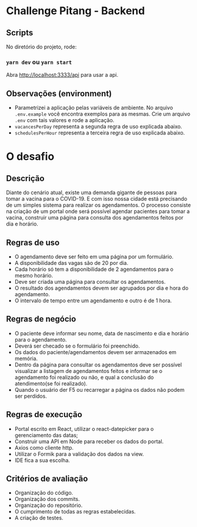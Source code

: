 # Challenge Pitang - Backend

## Scripts

No diretório do projeto, rode:

### `yarn dev` ou `yarn start`

Abra [http://localhost:3333/api](http://localhost:3333/api) para usar a api.

## Observações (environment)
* Parametrizei a aplicação pelas variáveis de ambiente. No arquivo `.env.example` você encontra exemplos para as mesmas. Crie um arquivo `.env` com tais valores e rode a aplicação.
* `vacancesPerDay` representa a segunda regra de uso explicada abaixo.
* `schedulesPerHour` representa a terceira regra de uso explicada abaixo.

# O desafio

## Descrição
Diante do cenário atual, existe uma demanda gigante de pessoas para tomar a vacina para
o COVID-19. E com isso nossa cidade está precisando de um simples sistema para realizar
os agendamentos.
O processo consiste na criação de um portal onde será possível agendar pacientes para
tomar a vacina, construir uma página para consulta dos agendamentos feitos por dia e
horário.

## Regras de uso
* O agendamento deve ser feito em uma página por um formulário.
* A disponibilidade das vagas são de 20 por dia.
* Cada horário só tem a disponibilidade de 2 agendamentos para o mesmo horário.
* Deve ser criada uma página para consultar os agendamentos.
* O resultado dos agendamentos devem ser agrupados por dia e hora do
agendamento.
* O intervalo de tempo entre um agendamento e outro é de 1 hora.

## Regras de negócio
* O paciente deve informar seu nome, data de nascimento e dia e horário para o
agendamento.
* Deverá ser checado se o formulário foi preenchido.
* Os dados do paciente/agendamentos devem ser armazenados em memória.
* Dentro da página para consultar os agendamentos deve ser possível visualizar a
listagem de agendamentos feitos e informar se o agendamento foi realizado ou não,
e qual a conclusão do atendimento(se foi realizado).
* Quando o usuário der F5 ou recarregar a página os dados não podem ser perdidos.

## Regras de execução
* Portal escrito em React, utilizar o react-datepicker para o gerenciamento das datas;
* Construir uma API em Node para receber os dados do portal.
* Axios como cliente http.
* Utilizar o Formik para a validação dos dados na view.
* IDE fica a sua escolha.

## Critérios de avaliação
* Organização do código.
* Organização dos commits.
* Organização do repositório.
* O cumprimento de todas as regras estabelecidas.
* A criação de testes.

